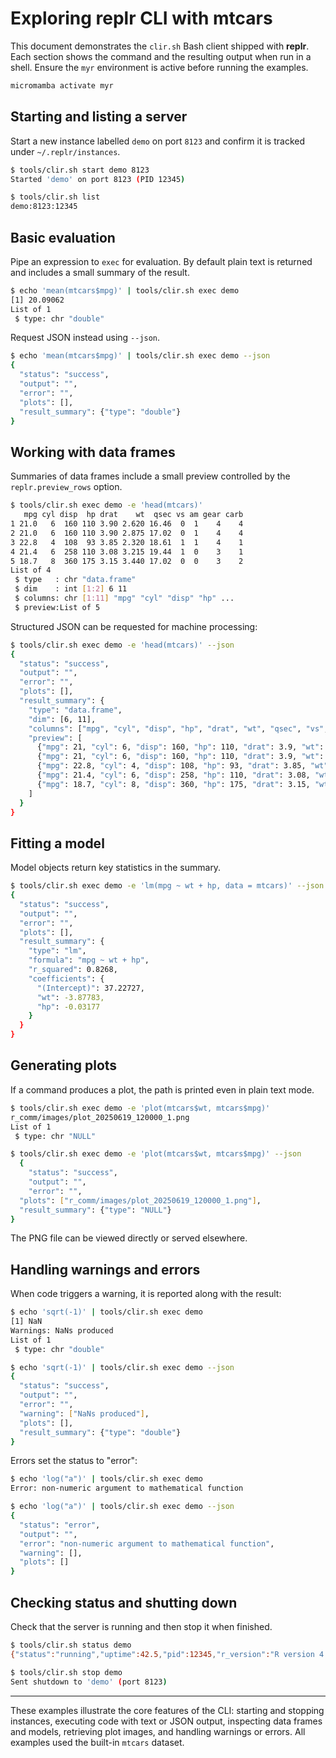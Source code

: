 # Exploring replr CLI with mtcars

This document demonstrates the `clir.sh` Bash client shipped with **replr**. Each section shows the command and the resulting output when run in a shell. Ensure the `myr` environment is active before running the examples.

```bash
micromamba activate myr
```

## Starting and listing a server

Start a new instance labelled `demo` on port `8123` and confirm it is tracked under `~/.replr/instances`.

```bash
$ tools/clir.sh start demo 8123
Started 'demo' on port 8123 (PID 12345)

$ tools/clir.sh list
demo:8123:12345
```

## Basic evaluation

Pipe an expression to `exec` for evaluation. By default plain text is returned
and includes a small summary of the result.

```bash
$ echo 'mean(mtcars$mpg)' | tools/clir.sh exec demo
[1] 20.09062
List of 1
 $ type: chr "double"
```

Request JSON instead using `--json`.

```bash
$ echo 'mean(mtcars$mpg)' | tools/clir.sh exec demo --json
{
  "status": "success",
  "output": "",
  "error": "",
  "plots": [],
  "result_summary": {"type": "double"}
}
```

## Working with data frames

Summaries of data frames include a small preview controlled by the `replr.preview_rows` option.

```bash
$ tools/clir.sh exec demo -e 'head(mtcars)'
   mpg cyl disp  hp drat    wt  qsec vs am gear carb
1 21.0   6  160 110 3.90 2.620 16.46  0  1    4    4
2 21.0   6  160 110 3.90 2.875 17.02  0  1    4    4
3 22.8   4  108  93 3.85 2.320 18.61  1  1    4    1
4 21.4   6  258 110 3.08 3.215 19.44  1  0    3    1
5 18.7   8  360 175 3.15 3.440 17.02  0  0    3    2
List of 4
 $ type   : chr "data.frame"
 $ dim    : int [1:2] 6 11
 $ columns: chr [1:11] "mpg" "cyl" "disp" "hp" ...
 $ preview:List of 5
```

Structured JSON can be requested for machine processing:

```bash
$ tools/clir.sh exec demo -e 'head(mtcars)' --json
{
  "status": "success",
  "output": "",
  "error": "",
  "plots": [],
  "result_summary": {
    "type": "data.frame",
    "dim": [6, 11],
    "columns": ["mpg", "cyl", "disp", "hp", "drat", "wt", "qsec", "vs", "am", "gear", "carb"],
    "preview": [
      {"mpg": 21, "cyl": 6, "disp": 160, "hp": 110, "drat": 3.9, "wt": 2.62, "qsec": 16.46, "vs": 0, "am": 1, "gear": 4, "carb": 4},
      {"mpg": 21, "cyl": 6, "disp": 160, "hp": 110, "drat": 3.9, "wt": 2.875, "qsec": 17.02, "vs": 0, "am": 1, "gear": 4, "carb": 4},
      {"mpg": 22.8, "cyl": 4, "disp": 108, "hp": 93, "drat": 3.85, "wt": 2.32, "qsec": 18.61, "vs": 1, "am": 1, "gear": 4, "carb": 1},
      {"mpg": 21.4, "cyl": 6, "disp": 258, "hp": 110, "drat": 3.08, "wt": 3.215, "qsec": 19.44, "vs": 1, "am": 0, "gear": 3, "carb": 1},
      {"mpg": 18.7, "cyl": 8, "disp": 360, "hp": 175, "drat": 3.15, "wt": 3.44, "qsec": 17.02, "vs": 0, "am": 0, "gear": 3, "carb": 2}
    ]
  }
}
```

## Fitting a model

Model objects return key statistics in the summary.

```bash
$ tools/clir.sh exec demo -e 'lm(mpg ~ wt + hp, data = mtcars)' --json
{
  "status": "success",
  "output": "",
  "error": "",
  "plots": [],
  "result_summary": {
    "type": "lm",
    "formula": "mpg ~ wt + hp",
    "r_squared": 0.8268,
    "coefficients": {
      "(Intercept)": 37.22727,
      "wt": -3.87783,
      "hp": -0.03177
    }
  }
}
```

## Generating plots

If a command produces a plot, the path is printed even in plain text mode.

```bash
$ tools/clir.sh exec demo -e 'plot(mtcars$wt, mtcars$mpg)'
r_comm/images/plot_20250619_120000_1.png
List of 1
 $ type: chr "NULL"
```

```bash
$ tools/clir.sh exec demo -e 'plot(mtcars$wt, mtcars$mpg)' --json
  {
    "status": "success",
    "output": "",
    "error": "",
  "plots": ["r_comm/images/plot_20250619_120000_1.png"],
  "result_summary": {"type": "NULL"}
}
```

The PNG file can be viewed directly or served elsewhere.

## Handling warnings and errors

When code triggers a warning, it is reported along with the result:

```bash
$ echo 'sqrt(-1)' | tools/clir.sh exec demo
[1] NaN
Warnings: NaNs produced
List of 1
 $ type: chr "double"
```

```bash
$ echo 'sqrt(-1)' | tools/clir.sh exec demo --json
{
  "status": "success",
  "output": "",
  "error": "",
  "warning": ["NaNs produced"],
  "plots": [],
  "result_summary": {"type": "double"}
}
```

Errors set the status to "error":

```bash
$ echo 'log("a")' | tools/clir.sh exec demo
Error: non-numeric argument to mathematical function
```

```bash
$ echo 'log("a")' | tools/clir.sh exec demo --json
{
  "status": "error",
  "output": "",
  "error": "non-numeric argument to mathematical function",
  "warning": [],
  "plots": []
}
```

## Checking status and shutting down

Check that the server is running and then stop it when finished.

```bash
$ tools/clir.sh status demo
{"status":"running","uptime":42.5,"pid":12345,"r_version":"R version 4.4.3 (2025-02-28)"}

$ tools/clir.sh stop demo
Sent shutdown to 'demo' (port 8123)
```

---

These examples illustrate the core features of the CLI: starting and stopping instances, executing code with text or JSON output, inspecting data frames and models, retrieving plot images, and handling warnings or errors. All examples used the built-in `mtcars` dataset.
